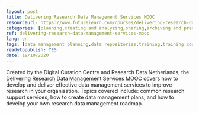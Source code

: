 ```yaml
---
layout: post 
title: Delivering Research Data Management Services MOOC
resourceurl: https://www.futurelearn.com/courses/delivering-research-data-management-services
categories: [planning,creating and analyzing,sharing,archiving and preserving]
ref: delivering-research-data-management-services-mooc
lang: en
tags: [data management planning,data repositories,training,training course,training materials,MOOC]
readytopublish: YES
date: 19/10/2020
---
```

Created by the Digital Curation Centre and Research Data Netherlands, the [Delivering Research Data Management Services](https://www.google.com/url?q=https://portagenetwork.ca/wp-content/uploads/2019/04/DVN-Metadata_EN.pdf&sa=D&ust=1603160835857000&usg=AFQjCNGf9PAy6p906u-QfN6Cet6_dRAOxg) MOOC covers how to develop and deliver effective data management services to improve research in your organisation. Topics covered include: common research support services, how to create data management plans, and how to develop your own research data management roadmap.